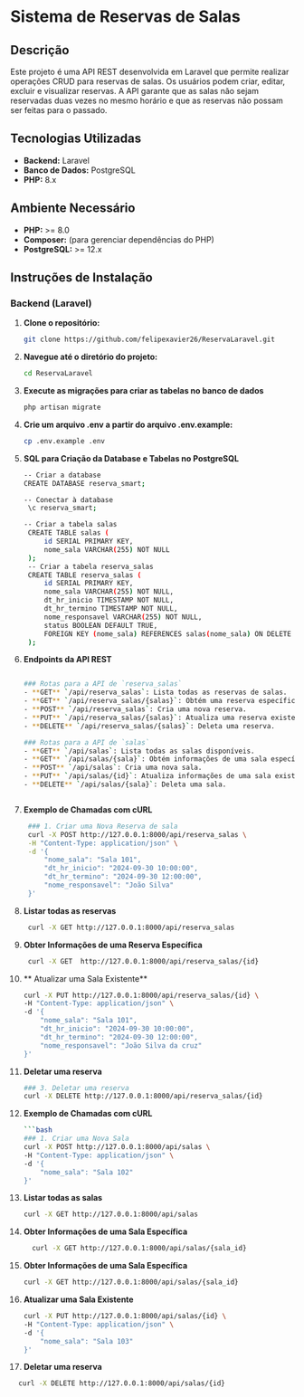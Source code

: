 # Sistema de Reservas de Salas

## Descrição

Este projeto é uma API REST desenvolvida em Laravel que permite realizar operações CRUD para reservas de salas. Os usuários podem criar, editar, excluir e visualizar reservas. A API garante que as salas não sejam reservadas duas vezes no mesmo horário e que as reservas não possam ser feitas para o passado.

## Tecnologias Utilizadas

- **Backend:** Laravel
- **Banco de Dados:** PostgreSQL
- **PHP:** 8.x

## Ambiente Necessário

- **PHP:** >= 8.0 
- **Composer:** (para gerenciar dependências do PHP)
- **PostgreSQL:** >= 12.x

## Instruções de Instalação

### Backend (Laravel)

1. **Clone o repositório:**
   ```bash
   git clone https://github.com/felipexavier26/ReservaLaravel.git

2. **Navegue até o diretório do projeto:**
   ```bash
   cd ReservaLaravel

3. **Execute as migrações para criar as tabelas no banco de dados**
   ```bash
   php artisan migrate

4. **Crie um arquivo .env a partir do arquivo .env.example:**
   ```bash
   cp .env.example .env

5. **SQL para Criação da Database e Tabelas no PostgreSQL**
   ```bash
   -- Criar a database
   CREATE DATABASE reserva_smart;

   -- Conectar à database
    \c reserva_smart;

   -- Criar a tabela salas
    CREATE TABLE salas (
        id SERIAL PRIMARY KEY,
        nome_sala VARCHAR(255) NOT NULL
    );
    -- Criar a tabela reserva_salas
    CREATE TABLE reserva_salas (
        id SERIAL PRIMARY KEY,
        nome_sala VARCHAR(255) NOT NULL,
        dt_hr_inicio TIMESTAMP NOT NULL,
        dt_hr_termino TIMESTAMP NOT NULL,
        nome_responsavel VARCHAR(255) NOT NULL,
        status BOOLEAN DEFAULT TRUE,
        FOREIGN KEY (nome_sala) REFERENCES salas(nome_sala) ON DELETE CASCADE
    );

6. **Endpoints da API REST**<br>
    ```bash
    
    ### Rotas para a API de `reserva_salas`
    - **GET** `/api/reserva_salas`: Lista todas as reservas de salas.
    - **GET** `/api/reserva_salas/{salas}`: Obtém uma reserva específica pelo ID.
    - **POST** `/api/reserva_salas`: Cria uma nova reserva.
    - **PUT** `/api/reserva_salas/{salas}`: Atualiza uma reserva existente.
    - **DELETE** `/api/reserva_salas/{salas}`: Deleta uma reserva.

    ### Rotas para a API de `salas`
    - **GET** `/api/salas`: Lista todas as salas disponíveis.
    - **GET** `/api/salas/{sala}`: Obtém informações de uma sala específica pelo ID.
    - **POST** `/api/salas`: Cria uma nova sala.
    - **PUT** `/api/salas/{id}`: Atualiza informações de uma sala existente.
    - **DELETE** `/api/salas/{sala}`: Deleta uma sala.



7. **Exemplo de Chamadas com cURL**
   ```bash
    ### 1. Criar uma Nova Reserva de sala
    curl -X POST http://127.0.0.1:8000/api/reserva_salas \
    -H "Content-Type: application/json" \
    -d '{
        "nome_sala": "Sala 101",
        "dt_hr_inicio": "2024-09-30 10:00:00",
        "dt_hr_termino": "2024-09-30 12:00:00",
        "nome_responsavel": "João Silva"
    }'

8. **Listar todas as reservas**
   ```bash
    curl -X GET http://127.0.0.1:8000/api/reserva_salas

9. **Obter Informações de uma Reserva Específica**
   ```bash
    curl -X GET  http://127.0.0.1:8000/api/reserva_salas/{id}

10. ** Atualizar uma Sala Existente**
    ```bash
    curl -X PUT http://127.0.0.1:8000/api/reserva_salas/{id} \
    -H "Content-Type: application/json" \
    -d '{
        "nome_sala": "Sala 101",
        "dt_hr_inicio": "2024-09-30 10:00:00",
        "dt_hr_termino": "2024-09-30 12:00:00",
        "nome_responsavel": "João Silva da cruz"
    }'

11. **Deletar uma reserva**
    ```bash
    ### 3. Deletar uma reserva
    curl -X DELETE http://127.0.0.1:8000/api/reserva_salas/{id}
    

12. **Exemplo de Chamadas com cURL**
    ```bash
    ```bash
    ### 1. Criar uma Nova Sala
    curl -X POST http://127.0.0.1:8000/api/salas \
    -H "Content-Type: application/json" \
    -d '{
        "nome_sala": "Sala 102"
    }'

11. **Listar todas as salas**
    ```bash
    curl -X GET http://127.0.0.1:8000/api/salas

11. **Obter Informações de uma Sala Específica**
    ```bash
      curl -X GET http://127.0.0.1:8000/api/salas/{sala_id}

12. **Obter Informações de uma Sala Específica**
    ```bash
    curl -X GET http://127.0.0.1:8000/api/salas/{sala_id}

12. **Atualizar uma Sala Existente**
    ```bash
    curl -X PUT http://127.0.0.1:8000/api/salas/{id} \
    -H "Content-Type: application/json" \
    -d '{
        "nome_sala": "Sala 103"
    }'

12. **Deletar uma reserva**
   ```bash
     curl -X DELETE http://127.0.0.1:8000/api/salas/{id}
